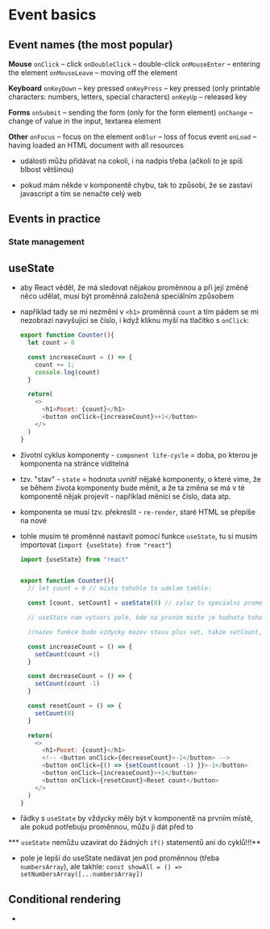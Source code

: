 # Event basics

## Event names (the most popular)

**Mouse**
`onClick` – click
`onDoubleClick` – double-click
`onMouseEnter` – entering the element
`onMouseLeave` – moving off the element

**Keyboard**
`onKeyDown` – key pressed
`onKeyPress` – key pressed (only printable characters: numbers, letters, special characters)
`onKeyUp` – released key

**Forms**
`onSubmit` – sending the form (only for the form element)
`onChange` – change of value in the input, textarea element

**Other**
`onFocus` – focus on the element
`onBlur` – loss of focus event
`onLoad` – having loaded an HTML document with all resources


* události můžu přidávat na cokoli, i na nadpis třeba (ačkoli to je spíš blbost většinou)

* pokud mám někde v komponentě chybu, tak to způsobí, že se zastaví javascript a tím se nenačte celý web

## Events in practice

### State management

## useState

* aby React věděl, že má sledovat nějakou proměnnou a při její změně něco udělat, musí být proměnná založená speciálním způsobem

* například tady se mi nezmění v `<h1>` proměnná `count` a tím pádem se mi nezobrazí navyšující se číslo, i když kliknu myší na tlačítko s `onClick`:

  ```javascript
  export function Counter(){
    let count = 0

    const increaseCount = () => {
      count += 1;
      console.log(count)
    }

    return(
      <>
        <h1>Pocet: {count}</h1>
        <button onClick={increaseCount}>+1</button>
      </>
    )
  }
  ```

* životní cyklus komponenty - `component life-cycle` = doba, po kterou je komponenta na stránce viditelná

* tzv. "stav" - `state` = hodnota uvnitř nějaké komponenty, o které víme, že se během života komponenty bude měnit, a že ta změna se má v té komponentě nějak projevit - například měnící se číslo, data atp.

* komponenta se musí tzv. překreslit - `re-render`, staré HTML se přepíše na nové

* tohle musím té proměnné nastavit pomocí funkce `useState`, tu si musím importovat (`import {useState} from "react"`)

  ```javascript
  import {useState} from "react"


  export function Counter(){
    // let count = 0 // misto tohohle to udelam takhle:

    const [count, setCount] = useState(0) // zaloz tu specialni promennou a jako vychozi hodnotu ji dej 0

    // useState nam vytvori pole, kde na prvnim miste je hodnota toho stavu a na druhem funkce, kterou musime zavolat, kdyz chceme state zmenit = [0,funkce] = my si muzeme ty dve hodnoty destrukturovat a ulozit do promennych, takze mam promennou count s hodnotou 0 a setCount jako promennou te funkce

    //nazev funkce bude vzdycky mazev stavu plus set, takze setCount, setAge...

    const increaseCount = () => {
      setCount(count +1)
    }

    const decreaseCount = () => {
      setCount(count -1)
    }

    const resetCount = () => {
      setCount(0)
    }

    return(
      <>
        <h1>Pocet: {count}</h1>
        <!-- <button onClick={decreaseCount}>-1</button> -->
        <button onClick={() => {setCount(count -1) }}>-1</button>
        <button onClick={increaseCount}>+1</button>
        <button onClick={resetCount}>Reset count</button>
      </>
    )
  }
  ```
* řádky s `useState` by vždycky měly být v komponentě na prvním místě, ale pokud potřebuju proměnnou, můžu ji dát před to

*** `useState` nemůžu uzavírat do žádných `if()` statementů ani do cyklů!!!**

* pole je lepší do useState nedávat jen pod proměnnou (třeba `numbersArray`), ale takhle:
`const showAll = () => setNumbersArray([...numbersArray])`

## Conditional rendering

* 